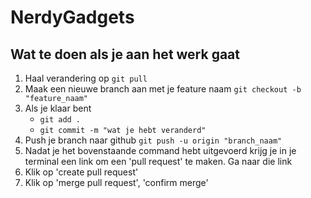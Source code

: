 # NerdyGadgets

## Wat te doen als je aan het werk gaat

1. Haal verandering op `git pull`
2. Maak een nieuwe branch aan met je feature naam `git checkout -b "feature_naam"`
3. Als je klaar bent
    - `git add .`
    - `git commit -m "wat je hebt veranderd"`
4. Push je branch naar github `git push -u origin "branch_naam"`
5. Nadat je het bovenstaande command hebt uitgevoerd krijg je in je terminal een link om een 'pull request' te maken. Ga naar die link
6. Klik op 'create pull request'
7. Klik op 'merge pull request', 'confirm merge'
